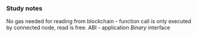### Study notes

No gas needed for reading from blockchain - function call is only executed by connected node, read is free. 
ABI - application _Binary_ interface
